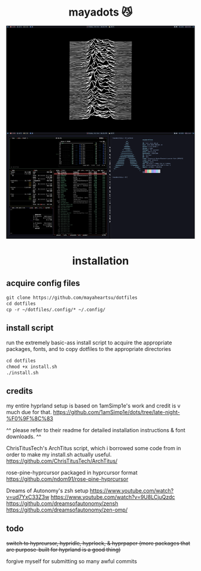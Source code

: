 <div align="center">
    <h1>mayadots 😼</h1>
</div>

<div align="center">

![](https://raw.githubusercontent.com/mayaheartsu/dotfiles/main/screenshots/screenshots.png)

</div>

<div align="center">
    <h1>installation</h1>
</div>

## acquire config files

```
git clone https://github.com/mayaheartsu/dotfiles
cd dotfiles
cp -r ~/dotfiles/.config/* ~/.config/
```

## install script
run the extremely basic-ass install script to acquire the appropriate packages, fonts, and to copy dotfiles to the appropriate directories
```
cd dotfiles
chmod +x install.sh
./install.sh
```

## credits

my entire hyprland setup is based on 1amSimp1e's work and credit is v much due for that.
https://github.com/1amSimp1e/dots/tree/late-night-%F0%9F%8C%83 

^^ please refer to their readme for detailed installation instructions & font downloads. ^^

ChrisTitusTech's ArchTitus script, which i borrowed some code from in order to make my install.sh actually useful.
https://github.com/ChrisTitusTech/ArchTitus/

rose-pine-hyprcursor packaged in hyprcursor format
https://github.com/ndom91/rose-pine-hyprcursor

Dreams of Autonomy's zsh setup
https://www.youtube.com/watch?v=ud7YxC33Z3w
https://www.youtube.com/watch?v=9U8LCjuQzdc
https://github.com/dreamsofautonomy/zensh
https://github.com/dreamsofautonomy/zen-omp/

## todo
~~switch to hyprcursor, hypridle, hyprlock, & hyprpaper (more packages that are purpose-built for hyprland is a good thing)~~

forgive myself for submitting so many awful commits

